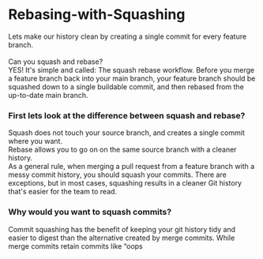 # Rebasing-with-Squashing
Lets make our history clean by creating a single commit for every feature branch.<br/><br/>
Can you squash and rebase?<br/>
YES! It's simple and called: The squash rebase workflow.
Before you merge a feature branch back into your main branch, your feature branch should be squashed down to a single buildable commit, and then rebased from the up-to-date main branch.
### First lets look at the difference between squash and rebase?
Squash does not touch your source branch, and creates a single commit where you want.<br/>
Rebase allows you to go on on the same source branch with a cleaner history.<br/>
As a general rule, when merging a pull request from a feature branch with a messy commit history, you should squash your commits. There are exceptions, but in most cases, squashing results in a cleaner Git history that's easier for the team to read.
### Why would you want to squash commits?
Commit squashing has the benefit of keeping your git history tidy and easier to digest than the alternative created by merge commits. While merge commits retain commits like “oops
